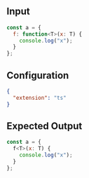 
## Input
```javascript input
const a = {
  f: function<T>(x: T) {
    console.log("x");
  }
};
```

## Configuration
```json configuration
{
  "extension": "ts"
}
```

## Expected Output
```javascript expected output
const a = {
  f<T>(x: T) {
    console.log("x");
  }
};
```
